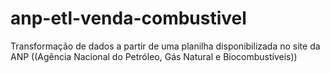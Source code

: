 # anp-etl-venda-combustivel
Transformação de dados a partir de uma planilha disponibilizada no site da ANP ((Agência Nacional do Petróleo, Gás Natural e Biocombustíveis))
